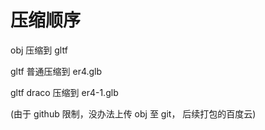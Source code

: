 # 压缩顺序 

obj 压缩到 gltf 

gltf 普通压缩到 er4.glb

gltf draco 压缩到 er4-1.glb

(由于 github 限制，没办法上传 obj 至 git， 后续打包的百度云)